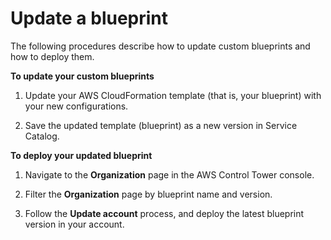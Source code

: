 # Update a blueprint<a name="update-a-blueprint"></a>

The following procedures describe how to update custom blueprints and how to deploy them\.

**To update your custom blueprints**

1. Update your AWS CloudFormation template \(that is, your blueprint\) with your new configurations\.

1. Save the updated template \(blueprint\) as a new version in Service Catalog\.

**To deploy your updated blueprint**

1. Navigate to the **Organization** page in the AWS Control Tower console\.

1. Filter the **Organization** page by blueprint name and version\.

1. Follow the **Update account** process, and deploy the latest blueprint version in your account\.